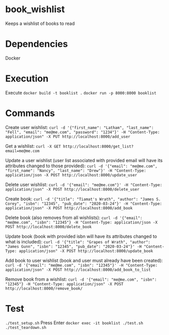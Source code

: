 # book_wishlist
Keeps a wishlist of books to read

# Dependencies
Docker

# Execution
Execute
`docker build -t booklist .`
`docker run -p 8000:8000 booklist`

# Commands
Create user wishlist:
`curl -d '{"first_name": "Latham", "last_name": "Fell", "email": "me@me.com", "password": "1234"}' -H "Content-Type: application/json" -X PUT http://localhost:8000/add_user`

Get a wishlist:
`curl -X GET http://localhost:8000/get_list?email=me@me.com`

Update a user wishlist (user list associated with provided email will have its attributes changed to those provided):
`curl -d '{"email": "me@me.com", "first_name": "Nancy", "last_name": "Drew"}' -H "Content-Type: application/json -X POST http://localhost:8000/update_user`

Delete user wishlist:
`curl -d '{"email": "me@me.com"}' -H "Content-Type: application/json" -X POST http://localhost:8000/delete_user`

Create book:
`curl -d '{"title": "Tiamat's Wrath", "author": "James S. Corey", "isbn": "12345", "pub_date": "2020-03-24"}' -H "Content-Type: application/json" -X POST http://localhost:8000/add_book`

Delete book (also removes from all wishlists):
`curl -d '{"email": "me@me.com", "isbn": "12345"} -H "Content-Type: application/json -X POST http://localhost:8000/delete_book`

Update book (book with provided isbn will have its attributes changed to what is included):
`curl -d '{"title": "Grapes of Wrath", "author": "James Gunn", "isbn": "12345", "pub_date": "2020-03-24"}' -H "Content-Type: application/json" -X POST http://localhost:8000/update_book`

Add book to user wishlist (book and user must already have been created):
`curl -d '{"email": "me@me.com", "isbn": "12345"}' -H "Content-Type: application/json" -X POST http://localhost:8000/add_book_to_list`

Remove book from a wishlist:
`curl -d '{"email": "me@me.com", "isbn": "12345"} -H "Content-Type: application/json" -X POST http://localhost:8000/remove_book/`


# Test
`./test_setup.sh`
Press Enter
`docker exec -it booklist ./test.sh`
`./test_teardown.sh`
